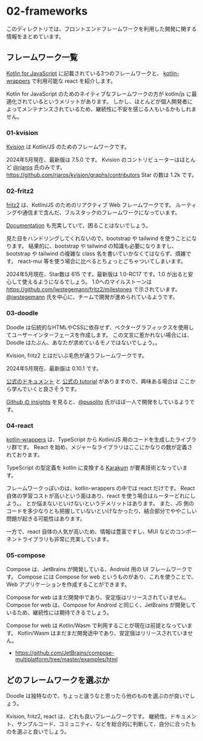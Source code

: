 # 02-frameworks

このディレクトリでは、フロントエンドフレームワークを利用した開発に関する情報をまとめています。

## フレームワーク一覧

[Kotlin for JavaScript](https://kotlinlang.org/docs/js-overview.html) に記載されている3つのフレームワークと、
[kotlin-wrappers](https://github.com/JetBrains/kotlin-wrappers/tree/master) で利用可能な react を紹介します。

Kotlin for JavaScript のためのネイティブなフレームワークの方が kotlin/js に最適化されているというメリットがあります。
しかし、ほとんどが個人開発者によってメンテナンスされているため、継続性に不安を感じる人もいるかもしれません。

### 01-kvision

[Kvision](https://kvision.io/) は Kotlin/JS のためのフレームワークです。

2024年5月現在、最新版は 7.5.0 です。
Kvision のコントリビューターはほとんど [@rjaros](https://github.com/rjaros) 氏のみです。
https://github.com/rjaros/kvision/graphs/contributors
Star の数は 1.2k  です。

### 02-fritz2

[fritz2](https://www.fritz2.dev/) は、Kotlin/JS のためのリアクティブ Web フレームワークです。
ルーティングや通信まで含んだ、フルスタックのフレームワークになっています。

[Documentation](https://www.fritz2.dev/docs/) も充実していて、困ることはないでしょう。

見た目をハンドリングしてくれないので、bootstrap や tailwind を使うことになります。
結果的に、bootstrap や tailwind の知識も必要になりますし、bootstrap や tailwind の複雑な class 名を書いていかなくてはならず、煩雑です。
react-mui 等を使う場合に比べるとちょっとごちゃついてしまいます。

2024年5月現在、Star数は 615 です。最新版は 1.0-RC17 です。1.0 が出ると安心して使えるようになるでしょう。
1.0へのマイルストーンは https://github.com/jwstegemann/fritz2/milestones で示されています。
[@jwstegemann](https://github.com/jwstegemann) 氏を中心に、チームで開発が進められているようです。

### 03-doodle

Doodle は伝統的なHTMLやCSSに依存せず、ベクターグラフィックスを使用してユーザーインターフェースを作成します。
この文言に惹かれない場合には、Doodle はたぶん、あなたが求めているモノではないでしょう。。

Kvision, fritz2 とはだいぶ毛色が違うフレームワークです。

2024年5月現在、最新版は 0.10.1 です。

[公式のドキュメント](https://nacular.github.io/doodle/docs/introduction) と
[公式の tutorial](https://nacular.github.io/doodle-tutorials/docs/introduction) がありますので、興味ある場合は
ここから学んでいくと良さそうです。

[Github の insights](https://github.com/nacular/doodle/graphs/contributors) を見ると、[@pusolito](https://github.com/pusolito) 氏がほぼ一人で開発をしているようです。

### 04-react

[kotlin-wrappers](https://github.com/JetBrains/kotlin-wrappers) は、TypeScript から Kotlin/JS 用のコードを生成したライブラリ群です。
React を始め、メジャーなライブラリはここにかなりの数が定義されております。

TypeScript の型定義を kotlin に変換する [Karakum](https://github.com/karakum-team/karakum) が要素技術となっています。

フレームワークっぽいのは、kotlin-wrappers の中では react だけです。
React 自体の学習コストが高いという面はあり、react を使う場合はルーターどれにしよう。。 とか悩まないといけないというデメリットはあります。
また、JS 側のコードを多少なりとも把握していないといけなかったり、結合部分でややこしい問題が起きる可能性はあります。

一方で、react 自体の人気が高いため、情報は豊富ですし、MUI などのコンポーネントライブラリも非常に充実しています。

### 05-compose

Compose は、JetBrains が開発している、Android 用の UI フレームワークです。
Compose には Compose for web というものがあり、これを使うことで、Web アプリケーションを作成することができます。

Compose for web はまだ開発中であり、安定版はリリースされていません。
Compose for web は、Compose for Android と同じく、JetBrains が開発しているため、継続性には期待できるでしょう。

Compose for web は Kotlin/Wasm で利用することが現在は前提となっています。
Kotlin/Wasm はまだまだ開発途中であり、安定版はリリースされていません。

- https://github.com/JetBrains/compose-multiplatform/tree/master/examples/html

## どのフレームワークを選ぶか

Doodle は独特なので、ちょっと違うなと思ったら他のものを選ぶのが良いでしょう。

Kvision, fritz2, react は、どれも良いフレームワークです。
継続性、ドキュメント、サンプルコード、コミュニティ、などを総合的に判断して、自分に合ったものを選ぶと良いでしょう。
